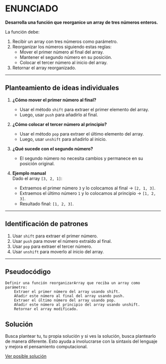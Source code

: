 # ENUNCIADO  
**Desarrolla una función que reorganice un array de tres números enteros.**  

La función debe:  
1. Recibir un array con tres números como parámetro.  
2. Reorganizar los números siguiendo estas reglas:  
   - Mover el primer número al final del array.  
   - Mantener el segundo número en su posición.  
   - Colocar el tercer número al inicio del array.  
3. Retornar el array reorganizado.  

---

## Planteamiento de ideas individuales  
1. **¿Cómo mover el primer número al final?**  
   - Usar el método `shift` para extraer el primer elemento del array.  
   - Luego, usar `push` para añadirlo al final.  

2. **¿Cómo colocar el tercer número al principio?**  
   - Usar el método `pop` para extraer el último elemento del array.  
   - Luego, usar `unshift` para añadirlo al inicio.  

3. **¿Qué sucede con el segundo número?**  
   - El segundo número no necesita cambios y permanece en su posición original.  

4. **Ejemplo manual**  
   Dado el array `[3, 2, 1]`:  
   - Extraemos el primer número `3` y lo colocamos al final → `[2, 1, 3]`.  
   - Extraemos el último número `1` y lo colocamos al principio → `[1, 2, 3]`.  
   - Resultado final: `[1, 2, 3]`.  

---

## Identificación de patrones  
1. Usar `shift` para extraer el primer número.  
2. Usar `push` para mover el número extraído al final.  
3. Usar `pop` para extraer el tercer número.  
4. Usar `unshift` para moverlo al inicio del array.  

---

## Pseudocódigo  
```plaintext
Definir una función reorganizarArray que reciba un array como parámetro:
    Extraer el primer número del array usando shift.
    Añadir este número al final del array usando push.
    Extraer el último número del array usando pop.
    Añadir este número al principio del array usando unshift.
    Retornar el array modificado.
```

## Solución

Busca plantear tu, tu propia solución y si ves la solución, busca plantearlo de manera diferente. Esto ayuda a involucrarse con la sintaxis del lenguaje y mejora el pensamiento computacional.

[Ver posible solución](./Ejercicio9.js)